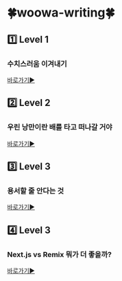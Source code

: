 # 🍀woowa-writing🍀

## 1️⃣ Level 1

### 수치스러움 이겨내기

[바로가기▶️](https://github.com/lurgi/woowa-writing/blob/main/level1.md)

## 2️⃣ Level 2

### 우린 낭만이란 배를 타고 떠나갈 거야

[바로가기▶️](https://github.com/lurgi/woowa-writing/blob/main/level2.md)

## 3️⃣ Level 3

### 용서할 줄 안다는 것

[바로가기▶️](https://github.com/lurgi/woowa-writing/blob/main/level3.md)

## 4️⃣ Level 3

### Next.js vs Remix 뭐가 더 좋을까?

[바로가기▶️](https://github.com/lurgi/woowa-writing/blob/main/technical.md)
